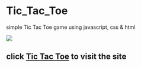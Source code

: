 # Tic_Tac_Toe
simple Tic Tac Toe game using javascript, css &amp; html


![](https://github.com/b0n21en5/Tic_Tac_Toe/blob/main/assets/ovw.png)


## click <a href="https://b0n21en5.github.io/Tic_Tac_Toe/" target="_blank">Tic Tac Toe</a> to visit the site
